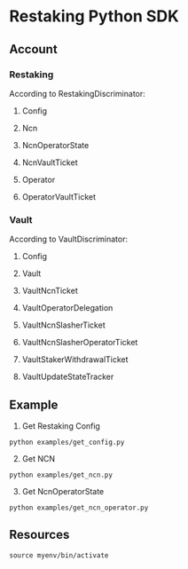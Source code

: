# Restaking Python SDK

## Account

### Restaking

According to RestakingDiscriminator:

1. Config

2. Ncn

3. NcnOperatorState

4. NcnVaultTicket

5. Operator

6. OperatorVaultTicket

### Vault

According to VaultDiscriminator:

1. Config

2. Vault

3. VaultNcnTicket

4. VaultOperatorDelegation

5. VaultNcnSlasherTicket

6. VaultNcnSlasherOperatorTicket

7. VaultStakerWithdrawalTicket

8. VaultUpdateStateTracker

## Example

1. Get Restaking Config

```
python examples/get_config.py
```

2. Get NCN

```
python examples/get_ncn.py
```

3. Get NcnOperatorState

```
python examples/get_ncn_operator.py
```

## Resources

```
source myenv/bin/activate
```

